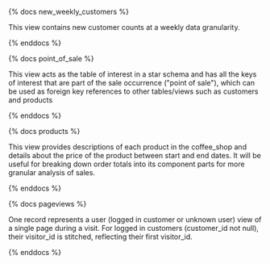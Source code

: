 {% docs new_weekly_customers %}

This view contains new customer counts at a weekly data granularity.

{% enddocs %}


{% docs point_of_sale %}

This view acts as the table of interest in a star schema and has all the keys of interest that are part of the sale occurrence ("point of sale"), which can be used as foreign key
references to other tables/views such as customers and products

{% enddocs %}


{% docs products %}

This view provides descriptions of each product in the coffee_shop and details about the price of the product between start and end dates. It will be useful for breaking down order totals into its component parts for more granular analysis of sales.

{% enddocs %}


{% docs pageviews %}

One record represents a user (logged in customer or unknown user) view of a single page during a visit. For logged in customers (customer_id not null), their visitor_id is stitched, reflecting their first visitor_id.

{% enddocs %}
